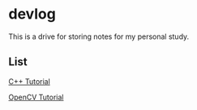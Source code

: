 # devlog

This is a drive for storing notes for my personal study. 

## List

[C++ Tutorial](./note.md)

[OpenCV Tutorial]()
